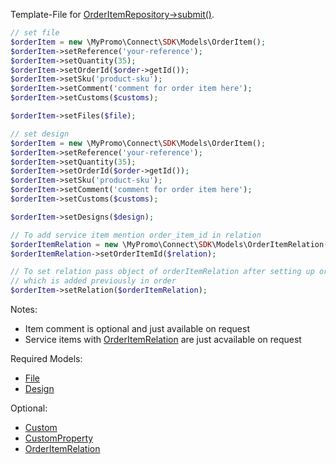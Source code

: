 Template-File for [OrderItemRepository->submit()][OrderItemRepository].

```php
// set file
$orderItem = new \MyPromo\Connect\SDK\Models\OrderItem();
$orderItem->setReference('your-reference');
$orderItem->setQuantity(35);
$orderItem->setOrderId($order->getId());
$orderItem->setSku('product-sku');
$orderItem->setComment('comment for order item here');
$orderItem->setCustoms($customs);

$orderItem->setFiles($file);
```

```php
// set design
$orderItem = new \MyPromo\Connect\SDK\Models\OrderItem();
$orderItem->setReference('your-reference');
$orderItem->setQuantity(35);
$orderItem->setOrderId($order->getId());
$orderItem->setSku('product-sku');
$orderItem->setComment('comment for order item here');
$orderItem->setCustoms($customs);

$orderItem->setDesigns($design);
```


```php
// To add service item mention order_item_id in relation
$orderItemRelation = new \MyPromo\Connect\SDK\Models\OrderItemRelation();
$orderItemRelation->setOrderItemId($relation);
```

```php
// To set relation pass object of orderItemRelation after setting up order_item_id
// which is added previously in order
$orderItem->setRelation($orderItemRelation);
```


Notes:

* Item comment is optional and just available on request
* Service items with  [OrderItemRelation][OrderItemRelation] are just acvailable on request 


Required Models:
* [File][File]
* [Design][Design]


Optional:
* [Custom][Customs]
* [CustomProperty][CustomProperty]
* [OrderItemRelation][OrderItemRelation]


[File]: File.md
[Design]: Designs/Design.md
[Customs]: Customs.md
[CustomProperty]: CustomProperty.md
[OrderItemRelation]: OrderItemRelation.md
[OrderItemRepository]: ../Repositories/OrderItemRepository.md
